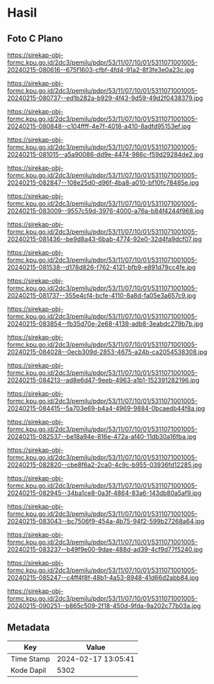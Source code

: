 # Hasil

## Foto C Plano

https://sirekap-obj-formc.kpu.go.id/2dc3/pemilu/pdpr/53/11/07/10/01/5311071001005-20240215-080616--675f1603-cfbf-4fd4-91a2-8f3fe3e0a23c.jpg

https://sirekap-obj-formc.kpu.go.id/2dc3/pemilu/pdpr/53/11/07/10/01/5311071001005-20240215-080737--ed1b282a-b929-4f43-9d59-49d2f0438379.jpg

https://sirekap-obj-formc.kpu.go.id/2dc3/pemilu/pdpr/53/11/07/10/01/5311071001005-20240215-080848--c104ffff-4e7f-4018-a410-8adfd95153ef.jpg

https://sirekap-obj-formc.kpu.go.id/2dc3/pemilu/pdpr/53/11/07/10/01/5311071001005-20240215-081015--a5a90086-dd9e-4474-986c-f59d29284de2.jpg

https://sirekap-obj-formc.kpu.go.id/2dc3/pemilu/pdpr/53/11/07/10/01/5311071001005-20240215-082847--108e25d0-d96f-4ba8-a010-bf10fc78485e.jpg

https://sirekap-obj-formc.kpu.go.id/2dc3/pemilu/pdpr/53/11/07/10/01/5311071001005-20240215-083009--9557c59d-3976-4000-a76a-b84f4244f968.jpg

https://sirekap-obj-formc.kpu.go.id/2dc3/pemilu/pdpr/53/11/07/10/01/5311071001005-20240215-081436--be9d8a43-6bab-4774-92e0-32d4fa9dcf07.jpg

https://sirekap-obj-formc.kpu.go.id/2dc3/pemilu/pdpr/53/11/07/10/01/5311071001005-20240215-081538--d178d826-f762-4121-bfb9-e891d79cc4fe.jpg

https://sirekap-obj-formc.kpu.go.id/2dc3/pemilu/pdpr/53/11/07/10/01/5311071001005-20240215-081737--355e4cf4-bcfe-4110-8a8d-fa05e3a657c9.jpg

https://sirekap-obj-formc.kpu.go.id/2dc3/pemilu/pdpr/53/11/07/10/01/5311071001005-20240215-083854--fb35d70e-2e68-4139-adb8-3eabdc279b7b.jpg

https://sirekap-obj-formc.kpu.go.id/2dc3/pemilu/pdpr/53/11/07/10/01/5311071001005-20240215-084028--0ecb309d-2853-4675-a24b-ca2054538308.jpg

https://sirekap-obj-formc.kpu.go.id/2dc3/pemilu/pdpr/53/11/07/10/01/5311071001005-20240215-084213--ad8e6d47-9eeb-4963-a1b1-152391282196.jpg

https://sirekap-obj-formc.kpu.go.id/2dc3/pemilu/pdpr/53/11/07/10/01/5311071001005-20240215-084415--5a703e69-b4a4-4969-9884-0bcaedb44f8a.jpg

https://sirekap-obj-formc.kpu.go.id/2dc3/pemilu/pdpr/53/11/07/10/01/5311071001005-20240215-082537--be18a94e-816e-472a-af40-11db30a16fba.jpg

https://sirekap-obj-formc.kpu.go.id/2dc3/pemilu/pdpr/53/11/07/10/01/5311071001005-20240215-082820--cbe8f6a2-2ca0-4c9c-b955-03936fd12285.jpg

https://sirekap-obj-formc.kpu.go.id/2dc3/pemilu/pdpr/53/11/07/10/01/5311071001005-20240215-082945--34ba1ce8-0a3f-4864-83a6-143db80a5af9.jpg

https://sirekap-obj-formc.kpu.go.id/2dc3/pemilu/pdpr/53/11/07/10/01/5311071001005-20240215-083043--bc7506f9-454a-4b75-94f2-599b27268a64.jpg

https://sirekap-obj-formc.kpu.go.id/2dc3/pemilu/pdpr/53/11/07/10/01/5311071001005-20240215-083237--b49f9e00-9dae-488d-ad39-4cf9d77f5240.jpg

https://sirekap-obj-formc.kpu.go.id/2dc3/pemilu/pdpr/53/11/07/10/01/5311071001005-20240215-085247--c4ff4f8f-48b1-4a53-8948-41d66d2abb84.jpg

https://sirekap-obj-formc.kpu.go.id/2dc3/pemilu/pdpr/53/11/07/10/01/5311071001005-20240215-090251--b865c509-2f18-450d-9fda-9a202c77b03a.jpg


## Metadata

| Key        | Value               |
| ---------- | ------------------- |
| Time Stamp | 2024-02-17 13:05:41 |
| Kode Dapil | 5302                |



